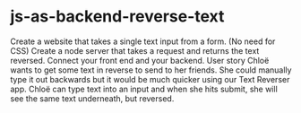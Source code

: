 # js-as-backend-reverse-text
Create a website that takes a single text input from a form. (No need for CSS) Create a node server that takes a request and returns the text reversed. Connect your front end and your backend. User story Chloë wants to get some text in reverse to send to her friends. She could manually type it out backwards but it would be much quicker using our Text Reverser app. Chloë can type text into an input and when she hits submit, she will see the same text underneath, but reversed.
